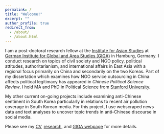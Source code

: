 ```yaml
---
permalink: /
title: "Welcome!"
excerpt: ""
author_profile: true
redirect_from:
  - /about/
  - /about.html
---
```

I am a post-doctoral research fellow at the [Institute for Asian Studies](https://www.giga-hamburg.de/en/institutes/giga-institute-for-asian-studies/) at [German Institute for Global and Area Studies (GIGA)](https://www.giga-hamburg.de/en/) in Hamburg, Germany. I conduct research on topics of civil society and NGO policy, political attitudes, authoritarianism, and international affairs in East Asia with a regional focus primarily on China and secondarily on the two Koreas. Part of my dissertation which examines how NGO service outsourcing in China affects political legitimacy has appeared in *Chinese Political Science Review*. I hold MA and PhD in Political Science from [Stanford University](https://stanford.edu).

My other current on-going projects include examining anti-Chinese sentiment in South Korea particularly in relations to recent air pollution coverage in South Korean media. For this project, I use webscraped news data and text analyses to uncover topic trends in anti-Chinese discourse in social media.

Please see my [CV](https://drive.google.com/file/d/1ZRcWz-PSOub377taxyo7h-KH2Fs4yODJ/view?usp=sharing), [research](https://ehsong.github.io/research/), and [GIGA webpage](https://www.giga-hamburg.de/en/the-giga/team/song-esther) for more details.
